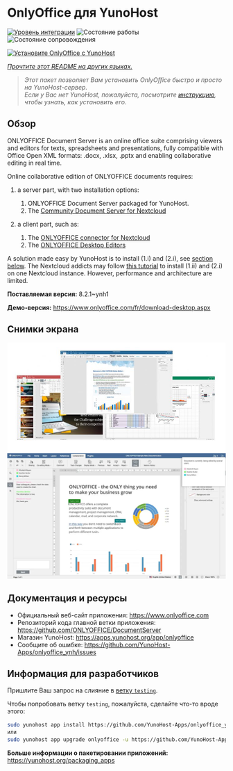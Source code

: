 <!--
Важно: этот README был автоматически сгенерирован <https://github.com/YunoHost/apps/tree/master/tools/readme_generator>
Он НЕ ДОЛЖЕН редактироваться вручную.
-->

# OnlyOffice для YunoHost

[![Уровень интеграции](https://dash.yunohost.org/integration/onlyoffice.svg)](https://ci-apps.yunohost.org/ci/apps/onlyoffice/) ![Состояние работы](https://ci-apps.yunohost.org/ci/badges/onlyoffice.status.svg) ![Состояние сопровождения](https://ci-apps.yunohost.org/ci/badges/onlyoffice.maintain.svg)

[![Установите OnlyOffice с YunoHost](https://install-app.yunohost.org/install-with-yunohost.svg)](https://install-app.yunohost.org/?app=onlyoffice)

*[Прочтите этот README на других языках.](./ALL_README.md)*

> *Этот пакет позволяет Вам установить OnlyOffice быстро и просто на YunoHost-сервер.*  
> *Если у Вас нет YunoHost, пожалуйста, посмотрите [инструкцию](https://yunohost.org/install), чтобы узнать, как установить его.*

## Обзор

ONLYOFFICE Document Server is an online office suite comprising viewers and editors for texts, spreadsheets and presentations, fully compatible with Office Open XML formats: .docx, .xlsx, .pptx and enabling collaborative editing in real time.

Online collaborative edition of ONLYOFFICE documents requires: 
1. a server part, with two installation options:
   1. ONLYOFFICE Document Server packaged for YunoHost. 
   2. The [Community Document Server for Nextcloud](https://apps.nextcloud.com/apps/documentserver_community) 

2. a client part, such as: 
   1. The [ONLYOFFICE connector for Nextcloud](https://apps.nextcloud.com/apps/onlyoffice) 
   2. The [ONLYOFFICE Desktop Editors](https://www.onlyoffice.com/fr/download-desktop.aspx)

A solution made easy by YunoHost is to install (1.i) and (2.i), see [section below](https://github.com/YunoHost-Apps/onlyoffice_ynh/#configuration-of-onlyoffice-server). The Nextcloud addicts may follow [this tutorial](https://github.com/YunoHost-Apps/nextcloud_ynh#configure-onlyoffice-integration) to install (1.ii) and (2.i) on one Nextcloud instance. However, performance and architecture are limited.


**Поставляемая версия:** 8.2.1~ynh1

**Демо-версия:** <https://www.onlyoffice.com/fr/download-desktop.aspx>

## Снимки экрана

![Снимок экрана OnlyOffice](./doc/screenshots/01-presentation.jpg)
![Снимок экрана OnlyOffice](./doc/screenshots/02-document-short.png)

## Документация и ресурсы

- Официальный веб-сайт приложения: <https://www.onlyoffice.com>
- Репозиторий кода главной ветки приложения: <https://github.com/ONLYOFFICE/DocumentServer>
- Магазин YunoHost: <https://apps.yunohost.org/app/onlyoffice>
- Сообщите об ошибке: <https://github.com/YunoHost-Apps/onlyoffice_ynh/issues>

## Информация для разработчиков

Пришлите Ваш запрос на слияние в [ветку `testing`](https://github.com/YunoHost-Apps/onlyoffice_ynh/tree/testing).

Чтобы попробовать ветку `testing`, пожалуйста, сделайте что-то вроде этого:

```bash
sudo yunohost app install https://github.com/YunoHost-Apps/onlyoffice_ynh/tree/testing --debug
или
sudo yunohost app upgrade onlyoffice -u https://github.com/YunoHost-Apps/onlyoffice_ynh/tree/testing --debug
```

**Больше информации о пакетировании приложений:** <https://yunohost.org/packaging_apps>
